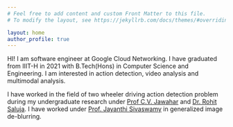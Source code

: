 ```yaml
---
# Feel free to add content and custom Front Matter to this file.
# To modify the layout, see https://jekyllrb.com/docs/themes/#overriding-theme-defaults

layout: home
author_profile: true
---
```


HI! I am software engineer at Google Cloud Networking. I have graduated from 
IIIT-H in 2021 with B.Tech(Hons) in Computer Science and Engineering. I am 
interested in action detection, video analysis and multimodal analysis.

I have worked in the field of two wheeler driving action detection problem during
my undergraduate research under [Prof C.V. Jawahar](https://faculty.iiit.ac.in/~jawahar/)
and [Dr. Rohit Saluja](https://www.cse.iitb.ac.in/~rohitsaluja/). I have worked under 
[Prof. Jayanthi Sivaswamy](https://www.iiit.ac.in/people/faculty/jsivaswamy/) in generalized image de-blurring.
